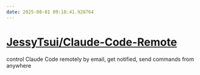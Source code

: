 ```yaml
---
date: 2025-08-01 09:18:41.928764
---
```


# [JessyTsui/Claude-Code-Remote](https://github.com/JessyTsui/Claude-Code-Remote)

control Claude Code remotely by email, get notified, send commands from anywhere